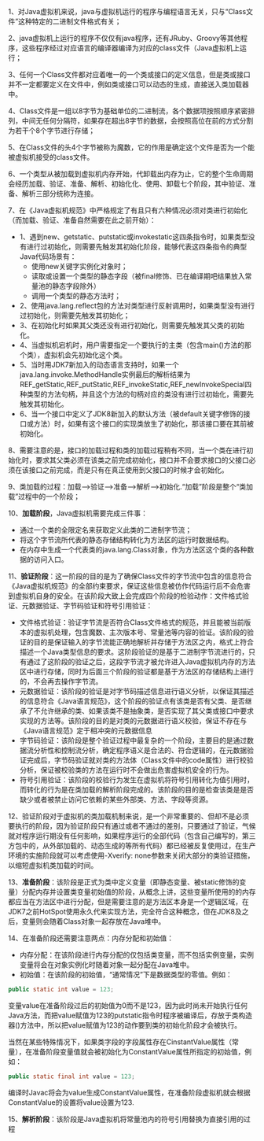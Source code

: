 1、对Java虚拟机来说，java与虚拟机运行的程序与编程语言无关，只与“Class文件”这种特定的二进制文件格式有关；

2、java虚拟机上运行的程序不仅仅有java程序，还有JRuby、Groovy等其他程序，这些程序经过对应语言的编译器编译为对应的class文件（Java虚拟机上运行；

3、任何一个Class文件都对应着唯一的一个类或接口的定义信息，但是类或接口并不一定都要定义在文件中，例如类或接口可以动态的生成，直接送入类加载器中。

4、Class文件是一组以8字节为基础单位的二进制流，各个数据项按照顺序紧密排列，中间无任何分隔符，如果存在超出8字节的数据，会按照高位在前的方式分割为若干个8个字节进行存储；

5、在Class文件的头4个字节被称为魔数，它的作用是确定这个文件是否为一个能被虚拟机接受的class文件。

6、一个类型从被加载到虚拟机内存开始，代卸载出内存为止，它的整个生命周期会经历加载、验证、准备、解析、初始化化、使用、卸载七个阶段，其中验证、准备、解析三部分统称为连接。

7、在《Java虚拟机规范》中严格规定了有且只有六种情况必须对类进行初始化（而加载、验证、准备自然需要在此之前开始）：

- 1、遇到new、getstatic、putstatic或invokestatic这四条指令时，如果类型没有进行过初始化，则需要先触发其初始化阶段，能够代表这四条指令的典型Java代码场景有：
  - 使用new关键字实例化对象时；
  - 读取或设置一个类型的静态字段（被final修饰、已在编译期吧结果放入常量池的静态字段除外）
  - 调用一个类型的静态方法时；     
- 2、使用java.lang.reflect包的方法对类型进行反射调用时，如果类型没有进行过初始化，则需要先触发其初始化；
- 3、在初始化时如果其父类还没有进行初始化，则需要先触发其父类的初始化。
- 4、当虚拟机宕机时，用户需要指定一个要执行的主类（包含main()方法的那个类），虚拟机会先初始化这个类。
- 5、当时用JDK7新加入的动态语言支持时，如果一个java.lang.invoke.MethodHandle实例最后的解析结果为REF_getStatic,REF_putStatic,REF_invokeStatic,REF_newInvokeSpecial四种类型的方法句柄，并且这个方法的句柄对应的类没有进行过初始化，需要先触发其初始化。
- 6、当一个接口中定义了JDK8新加入的默认方法（被default关键字修饰的接口或方法）时，如果有这个接口的实现类放生了初始化，那该接口要在其前被初始化。

8、需要注意的是，接口的加载过程和类的加载过程稍有不同，当一个类在进行初始化时，要求其父类必须在该类之前完成初始化，接口并不会要求接口的父接口必须在该接口之前完成，而是只有在真正使用到父接口的时候才会初始化。

9、类加载的过程：加载-->验证-->准备-->解析-->初始化.“加载”阶段是整个“类加载”过程中的一个阶段；

10、**加载阶段**，Java虚拟机需要完成三件事：

- 通过一个类的全限定名来获取定义此类的二进制字节流；
- 将这个字节流所代表的静态存储结构转化为方法区的运行时数据结构。
- 在内存中生成一个代表类的java.lang.Class对象，作为方法区这个类的各种数据的访问入口。

11、**验证阶段**：这一阶段的目的是为了确保Class文件的字节流中包含的信息符合《Java虚拟机规范》的全部约束要求，保证这些信息被仿作代码运行后不会危害到虚拟机自身的安全。在该阶段大致上会完成四个阶段的检验动作：文件格式验证、元数据验证、字节码验证和符号引用验证：

- 文件格式验证：验证字节流是否符合Class文件格式的规范，并且能被当前版本的虚拟机处理，包含魔数、主次版本号、常量池等内容的验证。该阶段的验证的目的是保证输入的字节流能正确地解析并存储于方法区之内，格式上符合描述一个Java类型信息的要求。这阶段验证的是基于二进制字节流进行的，只有通过了这阶段的验证之后，这段字节流才被允许进入Java虚拟机内存的方法区中进行存储，同时为后面三个阶段的验证都是基于方法区的存储结构上进行的，不会再去操作字节流。
- 元数据验证：该阶段的验证是对字节码描述信息进行语义分析，以保证其描述的信息符合《Java语言规范》，这个阶段的验证点有该类是否有父类、是否继承了不允许继承的类、如果该类不是抽象类，是否实现了其父类或接口中要求实现的方法等。该阶段的目的是对类的元数据进行语义校验，保证不存在与《Java语言规范》定于相冲突的元数据信息
- 字节码验证：该阶段是整个验证过程中最复杂的一个阶段，主要目的是通过数据流分析性和控制流分析，确定程序语义是合法的、符合逻辑的，在元数据验证完成后，字节码验证就对类的方法体（Class文件中的code属性）进行校验分析，保证被校验类的方法在运行时不会做出危害虚拟机安全的行为。
- 符号引用验证：该阶段的校验行为发生在虚拟机将符号引用转化为值引用时，而转化的行为是在类加载的解析阶段完成的。该阶段的目的是检查该类是是否缺少或者被禁止访问它依赖的某些外部类、方法、字段等资源。

12、验证阶段对于虚拟机的类加载机制来说，是一个非常重要的、但却不是必须要执行的阶段，因为验证阶段只有通过或者不通过的差别，只要通过了验证，气候就对程序运行期没有任何影响，如果程序运行的全部代码（包含自己编写的，第三方包中的，从外部加载的、动态生成的等所有代码）都已经被反复使用过，在生产环境的实施阶段就可以考虑使用-Xverify: none参数来关闭大部分的类验证措施，以缩短虚拟机类加载的时间。

13、**准备阶段**：该阶段是正式为类中定义变量（即静态变量、被static修饰的变量）分配内存并设置类变量初始值的阶段，从概念上讲，这些变量所使用的的内存都应当在方法区中进行分配，但是需要注意的是方法区本身是一个逻辑区域，在JDK7之前HotSpot使用永久代来实现方法，完全符合这种概念，但在JDK8及之后，变量则会随着Class对象一起存放在Java堆中。

14、在准备阶段还需要注意两点：内存分配和初始值：

- 内存分配：在该阶段进行内存分配的仅包括类变量，而不包括实例变量，实例变量将会在对象实例化时随着对象一起分配在Java堆中。
- 初始值：在该阶段的初始值，“通常情况”下是数据类型的零值。例如：

```java
public static int value = 123;
```

变量value在准备阶段过后的初始值为0而不是123，因为此时尚未开始执行任何Java方法，而把value赋值为123的putstatic指令时程序被编译后，存放于类构造器<clinit>()方法中，所以把value赋值为123的动作要到类的初始化阶段才会被执行。

当然在某些特殊情况下，如果类字段的字段属性存在CinstantValue属性（常量），在准备阶段变量值就会被初始化为ConstantValue属性所指定的初始值，例如：

```java
public static final int value = 123;
```

编译时Javac将会为value生成ConstantValue属性，在准备阶段虚拟机就会根据ConstantValue的设置将value设置为123.

15、**解析阶段**：该阶段是Java虚拟机将常量池内的符号引用替换为直接引用的过程

